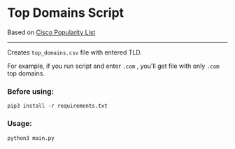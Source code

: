 # Top Domains Script

Based on [Cisco Popularity List](https://s3-us-west-1.amazonaws.com/umbrella-static/index.html)

---

Creates `top_domains.csv` file with entered TLD.

For example, if you run script and enter `.com` , you'll get file with only `.com` top domains.

### Before using:
```shell
pip3 install -r requirements.txt
```

### Usage:
```shell
python3 main.py
```